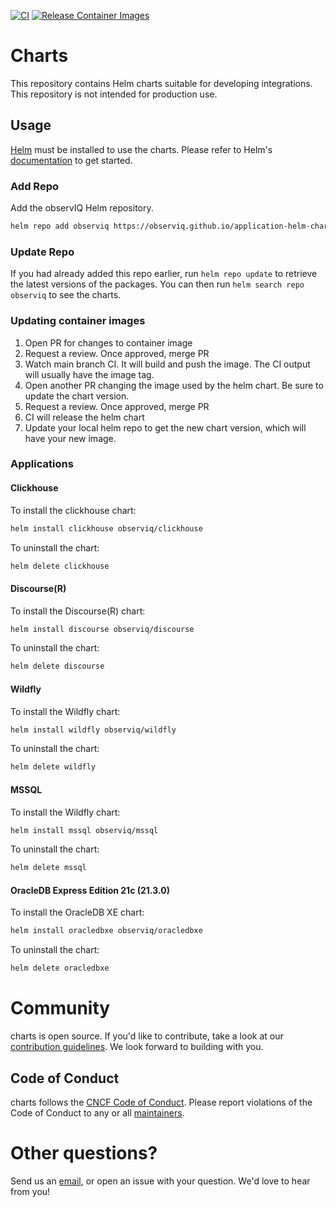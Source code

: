 [![CI](https://github.com/observiq/application-helm-charts/actions/workflows/ci.yaml/badge.svg)](https://github.com/observiq/application-helm-charts/actions/workflows/ci.yaml)
[![Release Container Images](https://github.com/observiq/application-helm-charts/actions/workflows/container.yaml/badge.svg)](https://github.com/observiq/application-helm-charts/actions/workflows/container.yaml)

# Charts

This repository contains Helm charts suitable for developing integrations. This repository
is not intended for production use.

## Usage

[Helm](https://helm.sh) must be installed to use the charts.  Please refer to
Helm's [documentation](https://helm.sh/docs) to get started.


### Add Repo

Add the observIQ Helm repository.

```bash
helm repo add observiq https://observiq.github.io/application-helm-charts
```

### Update Repo

If you had already added this repo earlier, run `helm repo update` to retrieve
the latest versions of the packages.  You can then run `helm search repo
observiq` to see the charts.

### Updating container images

1. Open PR for changes to container image
2. Request a review. Once approved, merge PR
3. Watch main branch CI. It will build and push the image. The CI output will usually have the image tag.
4. Open another PR changing the image used by the helm chart. Be sure to update the chart version.
5. Request a review. Once approved, merge PR
6. CI will release the helm chart
7. Update your local helm repo to get the new chart version, which will have your new image.

### Applications

#### Clickhouse

To install the clickhouse chart:

```bash
helm install clickhouse observiq/clickhouse
```

To uninstall the chart:

```bash
helm delete clickhouse
```

#### Discourse(R)

To install the Discourse(R) chart:

```bash
helm install discourse observiq/discourse
```

To uninstall the chart:

```bash
helm delete discourse
```

#### Wildfly

To install the Wildfly chart:

```bash
helm install wildfly observiq/wildfly
```

To uninstall the chart:

```bash
helm delete wildfly
```

#### MSSQL

To install the Wildfly chart:

```bash
helm install mssql observiq/mssql
```

To uninstall the chart:

```bash
helm delete mssql
```

#### OracleDB Express Edition 21c (21.3.0)

To install the OracleDB XE chart:

```bash
helm install oracledbxe observiq/oracledbxe
```

To uninstall the chart:

```bash
helm delete oracledbxe
```

# Community

charts is open source. If you'd like to contribute, take a look at our [contribution guidelines](/docs/CONTRIBUTING.md). We look forward to building with you.

## Code of Conduct

charts follows the [CNCF Code of Conduct](https://github.com/cncf/foundation/blob/master/code-of-conduct.md). Please report violations of the Code of Conduct to any or all [maintainers](/docs/MAINTAINERS.md).

# Other questions?

Send us an [email](mailto:support@observiq.com), or open an issue with your question. We'd love to hear from you!

